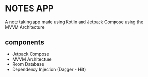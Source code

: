 # NOTES APP
A note taking app made using Kotlin and Jetpack Compose using the MVVM Architecture

## components
- Jetpack Compose
- MVVM Architecture
- Room Database
- Dependency Injection (Dagger - Hilt)
